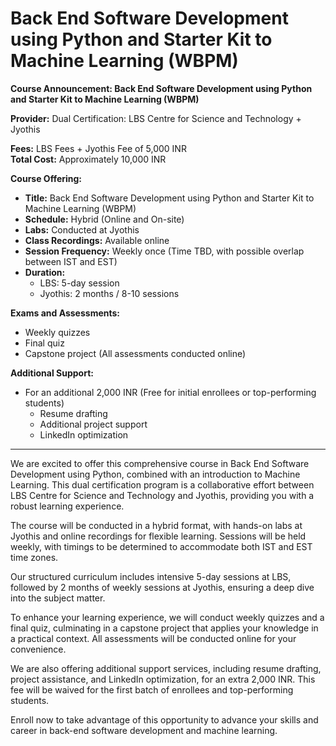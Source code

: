 # Back End Software Development using Python and Starter Kit to Machine Learning (WBPM)

**Course Announcement: Back End Software Development using Python and Starter Kit to Machine Learning (WBPM)**

**Provider:** Dual Certification: LBS Centre for Science and Technology + Jyothis

**Fees:** LBS Fees + Jyothis Fee of 5,000 INR  
**Total Cost:** Approximately 10,000 INR

**Course Offering:**
- **Title:** Back End Software Development using Python and Starter Kit to Machine Learning (WBPM)
- **Schedule:** Hybrid (Online and On-site)
- **Labs:** Conducted at Jyothis
- **Class Recordings:** Available online
- **Session Frequency:** Weekly once (Time TBD, with possible overlap between IST and EST)
- **Duration:** 
  - LBS: 5-day session 
  - Jyothis: 2 months / 8-10 sessions

**Exams and Assessments:**
- Weekly quizzes
- Final quiz
- Capstone project (All assessments conducted online)

**Additional Support:**
- For an additional 2,000 INR (Free for initial enrollees or top-performing students)
  - Resume drafting
  - Additional project support
  - LinkedIn optimization

---

We are excited to offer this comprehensive course in Back End Software Development using Python, combined with an introduction to Machine Learning. This dual certification program is a collaborative effort between LBS Centre for Science and Technology and Jyothis, providing you with a robust learning experience.

The course will be conducted in a hybrid format, with hands-on labs at Jyothis and online recordings for flexible learning. Sessions will be held weekly, with timings to be determined to accommodate both IST and EST time zones.

Our structured curriculum includes intensive 5-day sessions at LBS, followed by 2 months of weekly sessions at Jyothis, ensuring a deep dive into the subject matter.

To enhance your learning experience, we will conduct weekly quizzes and a final quiz, culminating in a capstone project that applies your knowledge in a practical context. All assessments will be conducted online for your convenience.

We are also offering additional support services, including resume drafting, project assistance, and LinkedIn optimization, for an extra 2,000 INR. This fee will be waived for the first batch of enrollees and top-performing students.

Enroll now to take advantage of this opportunity to advance your skills and career in back-end software development and machine learning.
